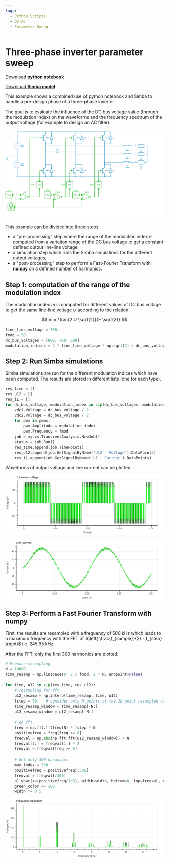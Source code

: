 ```yaml
---
tags:
  - Python Scripts
  - DC-AC
  - Parameter Sweep
---
```


# Three-phase inverter parameter sweep

[Download **python notebook**](Three-phase-inverter_parametersweep.ipynb)

[Download **Simba model**](Three-phase-inverter.jsimba)

This example shows a combined use of python notebook and Simba to handle a pre-design phase of a three-phase inverter.

The goal is to evaluate the influence of the DC bus voltage value (through the modulation index) on the waveforms and the frequency spectrum of the output voltage (for example to design an AC filter).

![three phase inverter](fig/three-phase-inverter.png)

This example can be divided into three steps:

* a "pre-processing" step where the range of the modulation index is computed from a variation range of the DC bus voltage to get a constant defined output line-line voltage,
* a simulation step which runs the Simba simulations for the different output voltages,
* a "post-processing" step to perform a Fast-Fourier Transform with **numpy** on a defined number of harmonics.

## Step 1: computation of the range of the modulation index

The modulation index $m$ is computed for different values of DC bus voltage to get the same line-line voltage $U$ according to the relation:

$$ m = \frac{2 U \sqrt{2}}{E \sqrt{3}} $$

``` py
line_line_voltage = 300
fmod = 50
dc_bus_voltages = [800, 700, 600]
modulation_indices = 2 * line_line_voltage * np.sqrt(2) / dc_bus_voltages / np.sqrt(3)
```

## Step 2: Run Simba simulations

Simba simulations are run for the different modulation indices which have been computed. The results are stored in different lists (one for each type).

``` py
res_time = []
res_u12 = []
res_iL = []
for dc_bus_voltage, modulation_index in zip(dc_bus_voltages, modulation_indices):
    vdc1.Voltage = dc_bus_voltage / 2
    vdc2.Voltage = dc_bus_voltage / 2
    for pwm in pwms:
        pwm.Amplitude = modulation_index
        pwm.Frequency = fmod
    job = mycvs.TransientAnalysis.NewJob()
    status = job.Run()
    res_time.append(job.TimePoints)
    res_u12.append(job.GetSignalByName('U12 - Voltage').DataPoints) 
    res_iL.append(job.GetSignalByName('L1 - Current').DataPoints)
```
Waveforms of output voltage and line current can be plotted.

![Line-line voltage](fig/line_line_voltage.png)

![Line current](fig/line_current.png)

## Step 3: Perform a Fast Fourier Transform with numpy

First, the results are resampled with a frequency of 500 kHz which leads to a maximum frequency with the FFT of $\left( \frac{f_{sample}}{2} - f_{step} \right)$ i.e. 245.95 kHz.

After the FFT, only the first 300 harmonics are plotted.

``` py
# Prepare resampling
N = 10000
time_resamp = np.linspace(0, 2 / fmod, 2 * N, endpoint=False)

for time, u12 in zip(res_time, res_u12):
    # resampling for fft
    u12_resamp = np.interp(time_resamp, time, u12)
    fstep = 50    # consider only N points of the 2N point resampled vector
    time_resamp_window = time_resamp[-N:]
    u12_resamp_window = u12_resamp[-N:]
    
    # do fft
    freq = np.fft.fftfreq(N) * fstep * N
    positivefreq = freq[freq >= 0]
    freqval = np.abs(np.fft.fft(u12_resamp_window)) / N
    freqval[1:] = freqval[1:] * 2
    freqval = freqval[freq >= 0]

    # Get only 300 harmonics
    max_index = 300
    positivefreq = positivefreq[:300]
    freqval = freqval[:300]
    p1.vbar(x=(positivefreq/1e3), width=width, bottom=0, top=freqval, color=(0, green_color, 0))
    green_color += 100
    width *= 0.5
``` 

![voltage frequency spectrum](fig/voltage_frequency_spectrum.png)